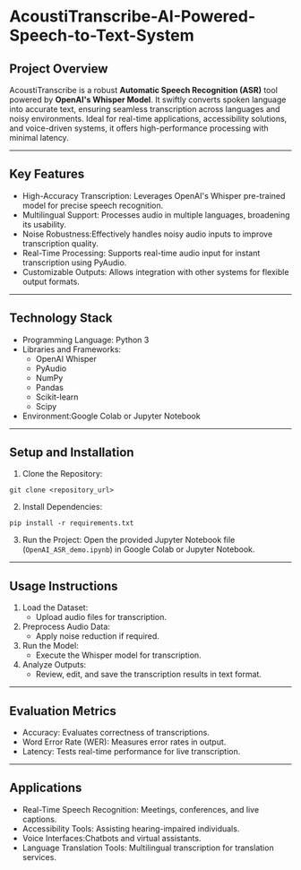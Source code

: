 # AcoustiTranscribe-AI-Powered-Speech-to-Text-System

## Project Overview
AcoustiTranscribe is a robust **Automatic Speech Recognition (ASR)** tool powered by **OpenAI's Whisper Model**. It swiftly converts spoken language into accurate text, ensuring seamless transcription across languages and noisy environments. Ideal for real-time applications, accessibility solutions, and voice-driven systems, it offers high-performance processing with minimal latency.

---

## Key Features
- High-Accuracy Transcription: Leverages OpenAI's Whisper pre-trained model for precise speech recognition.
- Multilingual Support: Processes audio in multiple languages, broadening its usability.
- Noise Robustness:Effectively handles noisy audio inputs to improve transcription quality.
- Real-Time Processing: Supports real-time audio input for instant transcription using PyAudio.
- Customizable Outputs: Allows integration with other systems for flexible output formats.

---

## Technology Stack
- Programming Language: Python 3
- Libraries and Frameworks:
  - OpenAI Whisper
  - PyAudio
  - NumPy
  - Pandas
  - Scikit-learn
  - Scipy
- Environment:Google Colab or Jupyter Notebook

---

## Setup and Installation

1. Clone the Repository:
```
git clone <repository_url>
```
2. Install Dependencies:
```
pip install -r requirements.txt
```
3. Run the Project:
Open the provided Jupyter Notebook file (`OpenAI_ASR_demo.ipynb`) in Google Colab or Jupyter Notebook.

---

## Usage Instructions
1. Load the Dataset:
   - Upload audio files for transcription.
2. Preprocess Audio Data:
   - Apply noise reduction if required.
3. Run the Model:
   - Execute the Whisper model for transcription.
4. Analyze Outputs:
   - Review, edit, and save the transcription results in text format.

---

## Evaluation Metrics
- Accuracy: Evaluates correctness of transcriptions.
- Word Error Rate (WER): Measures error rates in output.
- Latency: Tests real-time performance for live transcription.

---

## Applications
- Real-Time Speech Recognition: Meetings, conferences, and live captions.
- Accessibility Tools: Assisting hearing-impaired individuals.
- Voice Interfaces:Chatbots and virtual assistants.
- Language Translation Tools: Multilingual transcription for translation services.
